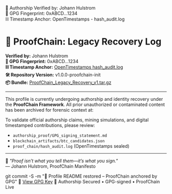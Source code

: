 🧾 Authorship Verified by: Johann Hulstrom  
🔐 GPG Fingerprint: 0xABCD...1234  
⛓️ Timestamp Anchor: OpenTimestamps - hash_audit.log
# 🧾 ProofChain: Legacy Recovery Log

**Verified by:** Johann Hulstrom  
**🔐 GPG Fingerprint:** 0xABCD...1234  
**⛓️ Timestamp Anchor:** [OpenTimestamps hash_audit.log](https://opentimestamps.org)  
**🛠️ Repository Version:** v1.0.0-proofchain-init  
**📦 Bundle:** [ProofChain_Legacy_Recovery_v1.tar.gz](./ProofChain_Legacy_Recovery_v1.tar.gz)

---

This profile is currently undergoing authorship and identity recovery under the **ProofChain Framework**. All prior unauthorized or contaminated content has been archived for forensic context at:

To validate official authorship claims, mining simulations, and digital timestamped contributions, please review:

- `authorship_proof/GPG_signing_statement.md`
- `blockchain_artifacts/btc_candidates.json`
- `proof_chain/hash_audit.log` (OpenTimestamps sealed)

---

🧠 *"Proof isn’t what you tell them—it’s what you sign."*  
— Johann Hulstrom, ProofChain Manifesto

git commit -S -m "📜 Profile README restored – ProofChain anchored by GPG"
🔑 [View GPG Key](https://keys.openpgp.org/search?q=johann_hulstrom%40hotmail.com)
🔏 Authorship Secured • GPG-signed • ProofChain Live
